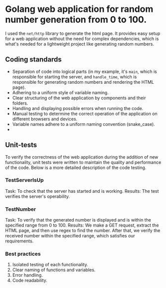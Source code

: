 # Golang web application for random number generation from 0 to 100. 

I used the `net/http` library to generate the html page. It provides easy setup for a web application without the need for complex dependencies, which is what's needed for a lightweight project like generating random numbers. 

## Coding standards
-   Separation of code into logical parts (in my example, it's `main`, which is responsible for starting the server, and `handle_time`, which is responsible for generating random numbers and rendering the HTML page).
-   Adhering to a uniform style of variable naming.
-   Clear structuring of the web application by components and their folders.
-   Handling and displaying possible errors when running the code.
-   Manual testing to determine the correct operation of the application on different browsers and devices.
-   Variable names adhere to a uniform naming convention (snake_case).
-   

## Unit-tests
To verify the correctness of the web application during the addition of new functionality, unit tests were written to maintain the quality and performance of the code. Below is a more detailed description of the code testing.

### TestServerIsUp
Task: To check that the server has started and is working.
Results: The test verifies the server's operability.

### TestNumber
Task: To verify that the generated number is displayed and is within the specified range from 0 to 100.
Results: We make a GET request, extract the HTML page, and then use regex to find the number. After that, we verify the received number within the specified range, which satisfies our requirements.

### Best practices
1. Isolated testing of each functionality.
2. Clear naming of functions and variables.
3. Error handling.
4. Code readability.
